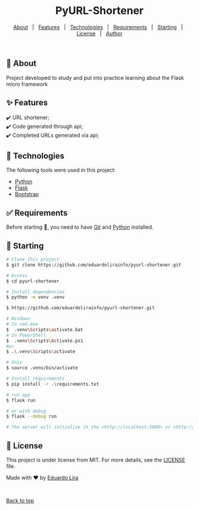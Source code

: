 <div align="center" id="top"> 
  &#xa0;
</div>

<h1 align="center">PyURL-Shortener</h1>

<p align="center">
  <a href="#dart-about">About</a> &#xa0; | &#xa0; 
  <a href="#sparkles-features">Features</a> &#xa0; | &#xa0;
  <a href="#rocket-technologies">Technologies</a> &#xa0; | &#xa0;
  <a href="#white_check_mark-requirements">Requirements</a> &#xa0; | &#xa0;
  <a href="#checkered_flag-starting">Starting</a> &#xa0; | &#xa0;
  <a href="#memo-license">License</a> &#xa0; | &#xa0;
  <a href="https://github.com/eduardolirainfo" target="_blank">Author</a>
</p>

<br>

## :dart: About ##

Project developed to study and put into practice learning about the Flask micro framework

## :sparkles: Features ##

:heavy_check_mark: URL shortener;\
:heavy_check_mark: Code generated through api;\
:heavy_check_mark: Completed URLs generated via api;

## :rocket: Technologies ##

The following tools were used in this project:

- [Python](https://www.python.org/)
- [Flask](https://flask.palletsprojects.com/en/2.2.x/)
- [Bootstrap](https://getbootstrap.com/)

## :white_check_mark: Requirements ##

Before starting :checkered_flag:, you need to have [Git](https://git-scm.com) and [Python](https://www.python.org/) installed.

## :checkered_flag: Starting ##

```bash
# Clone this project
$ git clone https://github.com/eduardolirainfo/pyurl-shortener.git

# Access
$ cd pyurl-shortener

# Install dependencies
$ python -m venv .venv

$ https://github.com/eduardolirainfo/pyurl-shortener.git

# Windows
# In cmd.exe
$  .venv\Scripts\activate.bat
# In PowerShell
$  .venv\Scripts\Activate.ps1
#or
$ .\.venv\Scripts\activate 

# Unix
$ source .venv/bin/activate

# Install requirements
$ pip install -r .\requirements.txt  

# run app
$ flask run

# or with debug
$ flask --debug run

# The server will initialize in the <http://localhost:5000> or <http://127.0.0.1:5000>
```

## :memo: License ##

This project is under license from MIT. For more details, see the [LICENSE](LICENSE) file.


Made with :heart: by <a href="https://github.com/eduardolirainfo" target="_blank">Eduardo Lira</a>

&#xa0;

<a href="#top">Back to top</a>